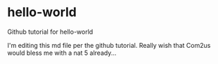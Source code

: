 # hello-world
Github tutorial for hello-world

I'm editing this md file per the github tutorial.
Really wish that Com2us would bless me with a nat 5 already...
